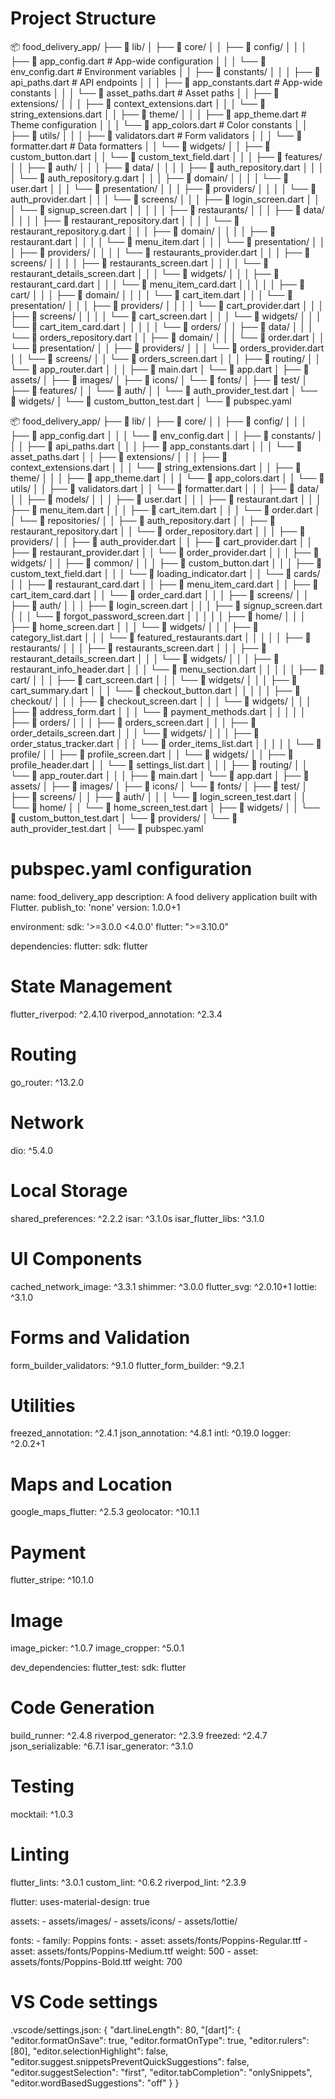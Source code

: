 # Project Structure
📦 food_delivery_app/
├── 📂 lib/
│   ├── 📂 core/
│   │   ├── 📂 config/
│   │   │   ├── 📄 app_config.dart      # App-wide configuration
│   │   │   └── 📄 env_config.dart      # Environment variables
│   │   ├── 📂 constants/
│   │   │   ├── 📄 api_paths.dart       # API endpoints
│   │   │   ├── 📄 app_constants.dart   # App-wide constants
│   │   │   └── 📄 asset_paths.dart     # Asset paths
│   │   ├── 📂 extensions/
│   │   │   ├── 📄 context_extensions.dart
│   │   │   └── 📄 string_extensions.dart
│   │   ├── 📂 theme/
│   │   │   ├── 📄 app_theme.dart       # Theme configuration
│   │   │   └── 📄 app_colors.dart      # Color constants
│   │   ├── 📂 utils/
│   │   │   ├── 📄 validators.dart      # Form validators
│   │   │   └── 📄 formatter.dart       # Data formatters
│   │   └── 📂 widgets/
│   │       ├── 📄 custom_button.dart
│   │       └── 📄 custom_text_field.dart
│   │
│   ├── 📂 features/
│   │   ├── 📂 auth/
│   │   │   ├── 📂 data/
│   │   │   │   ├── 📄 auth_repository.dart
│   │   │   │   └── 📄 auth_repository.g.dart
│   │   │   ├── 📂 domain/
│   │   │   │   └── 📄 user.dart
│   │   │   └── 📂 presentation/
│   │   │       ├── 📂 providers/
│   │   │       │   └── 📄 auth_provider.dart
│   │   │       └── 📂 screens/
│   │   │           ├── 📄 login_screen.dart
│   │   │           └── 📄 signup_screen.dart
│   │   │
│   │   ├── 📂 restaurants/
│   │   │   ├── 📂 data/
│   │   │   │   ├── 📄 restaurant_repository.dart
│   │   │   │   └── 📄 restaurant_repository.g.dart
│   │   │   ├── 📂 domain/
│   │   │   │   ├── 📄 restaurant.dart
│   │   │   │   └── 📄 menu_item.dart
│   │   │   └── 📂 presentation/
│   │   │       ├── 📂 providers/
│   │   │       │   └── 📄 restaurants_provider.dart
│   │   │       ├── 📂 screens/
│   │   │       │   ├── 📄 restaurants_screen.dart
│   │   │       │   └── 📄 restaurant_details_screen.dart
│   │   │       └── 📂 widgets/
│   │   │           ├── 📄 restaurant_card.dart
│   │   │           └── 📄 menu_item_card.dart
│   │   │
│   │   ├── 📂 cart/
│   │   │   ├── 📂 domain/
│   │   │   │   └── 📄 cart_item.dart
│   │   │   └── 📂 presentation/
│   │   │       ├── 📂 providers/
│   │   │       │   └── 📄 cart_provider.dart
│   │   │       ├── 📂 screens/
│   │   │       │   └── 📄 cart_screen.dart
│   │   │       └── 📂 widgets/
│   │   │           └── 📄 cart_item_card.dart
│   │   │
│   │   └── 📂 orders/
│   │       ├── 📂 data/
│   │       │   └── 📄 orders_repository.dart
│   │       ├── 📂 domain/
│   │       │   └── 📄 order.dart
│   │       └── 📂 presentation/
│   │           ├── 📂 providers/
│   │           │   └── 📄 orders_provider.dart
│   │           └── 📂 screens/
│   │               └── 📄 orders_screen.dart
│   │
│   ├── 📂 routing/
│   │   └── 📄 app_router.dart
│   │
│   ├── 📄 main.dart
│   └── 📄 app.dart
│
├── 📂 assets/
│   ├── 📂 images/
│   ├── 📂 icons/
│   └── 📂 fonts/
│
├── 📂 test/
│   ├── 📂 features/
│   │   └── 📂 auth/
│   │       └── 📄 auth_provider_test.dart
│   └── 📂 widgets/
│       └── 📄 custom_button_test.dart
│
└── 📄 pubspec.yaml


📦 food_delivery_app/
├── 📂 lib/
│   ├── 📂 core/
│   │   ├── 📂 config/
│   │   │   ├── 📄 app_config.dart
│   │   │   └── 📄 env_config.dart
│   │   ├── 📂 constants/
│   │   │   ├── 📄 api_paths.dart
│   │   │   ├── 📄 app_constants.dart
│   │   │   └── 📄 asset_paths.dart
│   │   ├── 📂 extensions/
│   │   │   ├── 📄 context_extensions.dart
│   │   │   └── 📄 string_extensions.dart
│   │   ├── 📂 theme/
│   │   │   ├── 📄 app_theme.dart
│   │   │   └── 📄 app_colors.dart
│   │   └── 📂 utils/
│   │       ├── 📄 validators.dart
│   │       └── 📄 formatter.dart
│   │
│   ├── 📂 data/
│   │   ├── 📂 models/
│   │   │   ├── 📄 user.dart
│   │   │   ├── 📄 restaurant.dart
│   │   │   ├── 📄 menu_item.dart
│   │   │   ├── 📄 cart_item.dart
│   │   │   └── 📄 order.dart
│   │   └── 📂 repositories/
│   │       ├── 📄 auth_repository.dart
│   │       ├── 📄 restaurant_repository.dart
│   │       └── 📄 order_repository.dart
│   │
│   ├── 📂 providers/
│   │   ├── 📄 auth_provider.dart
│   │   ├── 📄 cart_provider.dart
│   │   ├── 📄 restaurant_provider.dart
│   │   └── 📄 order_provider.dart
│   │
│   ├── 📂 widgets/
│   │   ├── 📂 common/
│   │   │   ├── 📄 custom_button.dart
│   │   │   ├── 📄 custom_text_field.dart
│   │   │   └── 📄 loading_indicator.dart
│   │   └── 📂 cards/
│   │       ├── 📄 restaurant_card.dart
│   │       ├── 📄 menu_item_card.dart
│   │       ├── 📄 cart_item_card.dart
│   │       └── 📄 order_card.dart
│   │
│   ├── 📂 screens/
│   │   ├── 📂 auth/
│   │   │   ├── 📄 login_screen.dart
│   │   │   ├── 📄 signup_screen.dart
│   │   │   └── 📄 forgot_password_screen.dart
│   │   │
│   │   ├── 📂 home/
│   │   │   ├── 📄 home_screen.dart
│   │   │   └── 📂 widgets/
│   │   │       ├── 📄 category_list.dart
│   │   │       └── 📄 featured_restaurants.dart
│   │   │
│   │   ├── 📂 restaurants/
│   │   │   ├── 📄 restaurants_screen.dart
│   │   │   ├── 📄 restaurant_details_screen.dart
│   │   │   └── 📂 widgets/
│   │   │       ├── 📄 restaurant_info_header.dart
│   │   │       └── 📄 menu_section.dart
│   │   │
│   │   ├── 📂 cart/
│   │   │   ├── 📄 cart_screen.dart
│   │   │   └── 📂 widgets/
│   │   │       ├── 📄 cart_summary.dart
│   │   │       └── 📄 checkout_button.dart
│   │   │
│   │   ├── 📂 checkout/
│   │   │   ├── 📄 checkout_screen.dart
│   │   │   └── 📂 widgets/
│   │   │       ├── 📄 address_form.dart
│   │   │       └── 📄 payment_methods.dart
│   │   │
│   │   ├── 📂 orders/
│   │   │   ├── 📄 orders_screen.dart
│   │   │   ├── 📄 order_details_screen.dart
│   │   │   └── 📂 widgets/
│   │   │       ├── 📄 order_status_tracker.dart
│   │   │       └── 📄 order_items_list.dart
│   │   │
│   │   └── 📂 profile/
│   │       ├── 📄 profile_screen.dart
│   │       └── 📂 widgets/
│   │           ├── 📄 profile_header.dart
│   │           └── 📄 settings_list.dart
│   │
│   ├── 📂 routing/
│   │   └── 📄 app_router.dart
│   │
│   ├── 📄 main.dart
│   └── 📄 app.dart
│
├── 📂 assets/
│   ├── 📂 images/
│   ├── 📂 icons/
│   └── 📂 fonts/
│
├── 📂 test/
│   ├── 📂 screens/
│   │   ├── 📂 auth/
│   │   │   └── 📄 login_screen_test.dart
│   │   └── 📂 home/
│   │       └── 📄 home_screen_test.dart
│   ├── 📂 widgets/
│   │   └── 📄 custom_button_test.dart
│   └── 📂 providers/
│       └── 📄 auth_provider_test.dart
│
└── 📄 pubspec.yaml

# pubspec.yaml configuration
name: food_delivery_app
description: A food delivery application built with Flutter.
publish_to: 'none'
version: 1.0.0+1

environment:
  sdk: '>=3.0.0 <4.0.0'
  flutter: ">=3.10.0"

dependencies:
  flutter:
    sdk: flutter
  # State Management
  flutter_riverpod: ^2.4.10
  riverpod_annotation: ^2.3.4
  
  # Routing
  go_router: ^13.2.0
  
  # Network
  dio: ^5.4.0
  
  # Local Storage
  shared_preferences: ^2.2.2
  isar: ^3.1.0s
  isar_flutter_libs: ^3.1.0
  
  # UI Components
  cached_network_image: ^3.3.1
  shimmer: ^3.0.0
  flutter_svg: ^2.0.10+1
  lottie: ^3.1.0
  
  # Forms and Validation
  form_builder_validators: ^9.1.0
  flutter_form_builder: ^9.2.1
  
  # Utilities
  freezed_annotation: ^2.4.1
  json_annotation: ^4.8.1
  intl: ^0.19.0
  logger: ^2.0.2+1
  
  # Maps and Location
  google_maps_flutter: ^2.5.3
  geolocator: ^10.1.1
  
  # Payment
  flutter_stripe: ^10.1.0
  
  # Image
  image_picker: ^1.0.7
  image_cropper: ^5.0.1

dev_dependencies:
  flutter_test:
    sdk: flutter
  
  # Code Generation
  build_runner: ^2.4.8
  riverpod_generator: ^2.3.9
  freezed: ^2.4.7
  json_serializable: ^6.7.1
  isar_generator: ^3.1.0
  
  # Testing
  mocktail: ^1.0.3
  
  # Linting
  flutter_lints: ^3.0.1
  custom_lint: ^0.6.2
  riverpod_lint: ^2.3.9

flutter:
  uses-material-design: true
  
  assets:
    - assets/images/
    - assets/icons/
    - assets/lottie/
  
  fonts:
    - family: Poppins
      fonts:
        - asset: assets/fonts/Poppins-Regular.ttf
        - asset: assets/fonts/Poppins-Medium.ttf
          weight: 500
        - asset: assets/fonts/Poppins-Bold.ttf
          weight: 700

# VS Code settings
.vscode/settings.json:
{
  "dart.lineLength": 80,
  "[dart]": {
    "editor.formatOnSave": true,
    "editor.formatOnType": true,
    "editor.rulers": [80],
    "editor.selectionHighlight": false,
    "editor.suggest.snippetsPreventQuickSuggestions": false,
    "editor.suggestSelection": "first",
    "editor.tabCompletion": "onlySnippets",
    "editor.wordBasedSuggestions": "off"
  }
}
